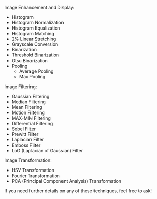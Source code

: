 Image Enhancement and Display:
- Histogram
- Histogram Normalization
- Histogram Equalization
- Histogram Matching
- 2% Linear Stretching
- Grayscale Conversion
- Binarization
- Threshold Binarization
- Otsu Binarization
- Pooling
  - Average Pooling
  - Max Pooling

Image Filtering:
- Gaussian Filtering
- Median Filtering
- Mean Filtering
- Motion Filtering
- MAX-MIN Filtering
- Differential Filtering
- Sobel Filter
- Prewitt Filter
- Laplacian Filter
- Emboss Filter
- LoG (Laplacian of Gaussian) Filter

Image Transformation:
- HSV Transformation
- Fourier Transformation
- PCA (Principal Component Analysis) Transformation

If you need further details on any of these techniques, feel free to ask!
